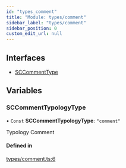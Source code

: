 ```yaml
---
id: "types_comment"
title: "Module: types/comment"
sidebar_label: "types/comment"
sidebar_position: 0
custom_edit_url: null
---
```


## Interfaces

- [SCCommentType](../interfaces/types_comment.SCCommentType.md)

## Variables

### SCCommentTypologyType

• `Const` **SCCommentTypologyType**: ``"comment"``

Typology Comment

#### Defined in

[types/comment.ts:6](https://github.com/selfcommunity/community-ui/blob/e8a635a/packages/sc-core/src/types/comment.ts#L6)
